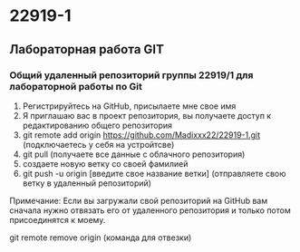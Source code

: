 # 22919-1
## Лабораторная работа GIT
### Общий удаленный репозиторий группы 22919/1 для лабораторной работы по Git

1. Регистрируйтесь на GitHub, присылаете мне свое имя
3. Я приглашаю вас в проект репозитория, вы получаете доступ к редактированию общего репозитория
4. git remote add origin https://github.com/Madixxx22/22919-1.git (подключаетесь у себя на устройтсве)
5. git pull (получаете все данные с облачного репозитория)
6. создаете новую ветку со своей фамилией
7. git push -u origin [введите свое название ветки] (отправляете свою ветку в удаленный репозиторий)


Примечание:
Если вы загружали свой репозиторий на GitHub вам сначала нужно отвязать его от удаленного репозитория и только потом присоединятся к моему. 

git remote remove origin (команда для отвезки)
